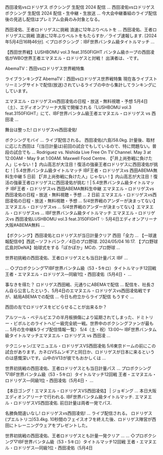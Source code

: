 
西田凌佑vsロドリゲス ボクシング 生配信 2024 配信 ...
西田凌佑vsロドリゲス ボクシング 生配信 2024 配信・生中継・生放送 ... 今大会中継番組のライブ配信後の見逃し配信はプレミアム会員のみ対象となる。

西田凌佑、王者ロドリゲスに挑戦 浪速に12年ぶりベルトを ...
西田凌佑、王者ロドリゲスに挑戦 浪速に12年ぶりベルトをもたらすか／ライブ速報します. [2024年5月4日16時46分]. ＜プロボクシング：IBF世界バンタム級タイトルマッチ ...

【西田世界戦】LUSHBOMU vol.3 feat.3150FIGHT
バンタム級ホープの西田凌佑がWBO世界王者エマヌエル・ロドリゲスと対戦！ 出演者は、-です。

AbemaTV：西田vsロドリゲス世界戦特集

ライブランキングZ
AbemaTV：西田vsロドリゲス世界戦特集 現在各ライブストリーミングサイトで配信(放送)されているライブの中から集計してランキングにしています。

エマヌエル・ロドリゲスvs西田凌佑の日程・放送・無料視聴・予想
5月4日（土）、エディオンアリーナ大阪で開催される『LUSHBOMU vol.3 feat.3150FIGHT』にて、IBF世界バンタム級王者エマヌエル・ロドリゲス vs 西田凌 ...

舞台は整った! ロドリゲスvs西田凌佑!

ボクシングモバイ
... ライブ配信される。 西田凌佑(六島)58.0kg. 計量後、取材に応じた西田は「(当日計量は)前回の試合でもしているので、特に問題ない。普段の試合でも ...
Rodriguez vs. Nishida Live Free On TV Channel. May 3 at 12:00AM - May 9 at 1:00AM. Maxwell Food Centre.
【「井上尚弥戦に負けた人」じゃない！】内山高志が大注目！復活の強豪王者ロドリゲスに西田凌佑が挑む！| 5.4世界バンタム級タイトルマッチ  IBF王者・ロドリゲスvs 西田ABEMA無料生中継
5 日前
【「井上尚弥戦に負けた人」じゃない！】内山高志が大注目！復活の強豪王者ロドリゲスに西田凌佑が挑む！| 5.4世界バンタム級タイトルマッチ IBF王者・ロドリゲスvs 西田ABEMA無料生中継
エマヌエル・ロドリゲスvs西田凌佑の日程・放送・無料視聴・予想 ...
2 日前
エマヌエル・ロドリゲスvs西田凌佑の日程・放送・無料視聴・予想 ...
5/4世界戦のアンダーが決まってない】エマヌエル・ロドリゲスvs ...
5/4世界戦のアンダーが決まってない】エマヌエル・ロドリゲスvs ...
IBF世界バンタム級タイトルマッチ エマヌエル・ロドリゲスvs 西田凌佑LUSHBOMU vol.3 feat.3150FIGHT ✨ 5月4日エディオンアリーナ大阪#ABEMA無料 ...

【ボクシング】西田凌佑とロドリゲスが当日計量クリア 西田「全力 ...
【一球速報配信中】西武－ソフトバンク／4日のプロ野球. 2024/05/04 16:17. 【プロ野球広島対DeNA】始球式をする「ぽかぽか」MCの. プロ野球 ...

世界初挑戦の西田凌佑、王者ロドリゲスとも当日計量パス IBF ...

... ◇プロボクシング▽IBF世界バンタム級（53・5キロ）タイトルマッチ12回戦 王者・エマヌエル・ロドリゲス―同級1位・西田凌佑（5月4日・ ...

事なきを得た？ ロドリゲス西田戦、元通りにABEMAで配信
... 配信を、社長さん自ら公言したという、5月4日のエマヌエル・ロドリゲスvs西田凌佑戦ですが、結局ABEMAでの配信 ... 今日も府立からライブ配信 もうすぐ ...

西田の左でロドリゲスをビビらせることが出来るか？

アルツール・ベテルビエフの半月板損傷により延期されてしまった、ドミトリー・ビボルとのライトヘビー級完全統一戦。世界中のボクシングファンが最も ...
5月の生中継&ライブ配信情報一覧〉 5/4（土・祝）13:00〜 IBF世界バンタム級タイトルマッチエマヌエル・ロドリゲス vs 西田凌 ...

テクニシャン/エマニュエル・ロドリゲスVS西田凌佑
5/6東京ドームの前にこの試合があります。カネロVSムンギアと同日か、ロドリゲスが日本に来るというのは感慨深いです。山中のV13が彼でもおかしくは ...

世界初挑戦の西田凌佑、王者ロドリゲスとも当日計量パス ...
プロボクシング▽IBF世界バンタム級（53・5キロ）タイトルマッチ12回戦 王者・エマヌエル・ロドリゲス―同級1位・西田凌佑（5月4日・ ...

【本日ゴング！エマヌエル・ロドリゲスVS西田凌佑】 | ジョギング ...
本日大阪エディオンアリーナで行われる. IBF世界バンタム級タイトルマッチ. エマヌエル・ロドリゲスVS西田凌佑. 前日計量は両者一発でパス.

名勝負間違いなし! ロドリゲスvs西田凌佑!
... ライブ配信される。 ロドリゲス(プエルトリコ)53.4kg. 10秒間のフェイスオフを終えた後、ロドリゲス陣営が西田にトレーニングウェアをプレゼントした。

世界初挑戦の西田凌佑、王者ロドリゲスとも計量一発クリア ...
... ◇プロボクシング▽IBF世界バンタム級（53・5キロ）タイトルマッチ12回戦 王者・エマヌエル・ロドリゲス―同級1位・西田凌佑（5月4日
